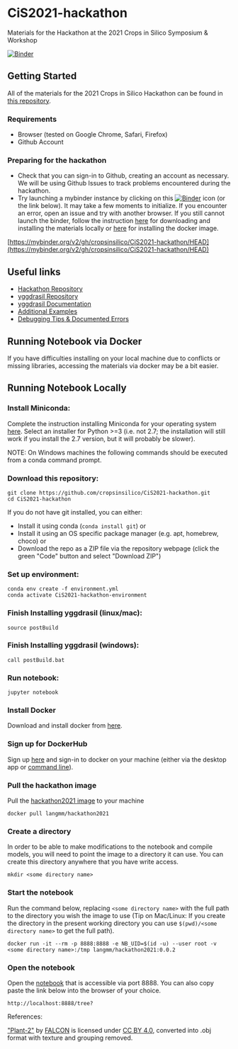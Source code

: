 # CiS2021-hackathon
Materials for the Hackathon at the 2021 Crops in Silico Symposium &amp; Workshop

[![Binder](https://mybinder.org/badge_logo.svg)](https://mybinder.org/v2/gh/cropsinsilico/CiS2021-hackathon/HEAD)

## Getting Started

All of the materials for the 2021 Crops in Silico Hackathon can be found in [this repository](https://github.com/cropsinsilico/CiS2021-hackathon).

### Requirements

- Browser (tested on Google Chrome, Safari, Firefox)
- Github Account

### Preparing for the hackathon

- Check that you can sign-in to Github, creating an account as necessary. We will be using Github Issues to track problems encountered during the hackathon.
- Try launching a mybinder instance by clicking on this [![Binder](https://mybinder.org/badge_logo.svg)](https://mybinder.org/v2/gh/cropsinsilico/CiS2021-hackathon/HEAD) icon (or the link below). It may take a few moments to initialize. If you encounter an error, open an issue and try with another browser. If you still cannot launch the binder, follow the instruction [here](https://github.com/cropsinsilico/CiS2021-hackathon#running-notebook-locally) for downloading and installing the materials locally or [here](https://github.com/cropsinsilico/CiS2021-hackathon#running-notebook-via-docker) for installing the docker image.

[https://mybinder.org/v2/gh/cropsinsilico/CiS2021-hackathon/HEAD](https://mybinder.org/v2/gh/cropsinsilico/CiS2021-hackathon/HEAD)

## Useful links

- [Hackathon Repository](https://github.com/cropsinsilico/CiS2021-hackathon)
- [yggdrasil Repository](https://github.com/cropsinsilico/yggdrasil)
- [yggdrasil Documentation](https://cropsinsilico.github.io/yggdrasil/index.html)
- [Additional Examples](https://cropsinsilico.github.io/yggdrasil/examples/examples_toc.html)
- [Debugging Tips & Documented Errors](https://cropsinsilico.github.io/yggdrasil/debugging.html)

## Running Notebook via Docker

If you have difficulties installing on your local machine due to conflicts or missing libraries, accessing the materials via docker may be a bit easier.

## Running Notebook Locally

### Install Miniconda:

Complete the instruction installing Miniconda for your operating system [here](https://docs.conda.io/en/latest/miniconda.html). Select an installer for Python >=3 (i.e. not 2.7; the installation will still work if you install the 2.7 version, but it will probably be slower).

NOTE: On Windows machines the following commands should be executed from a conda command prompt.

### Download this repository:

```
git clone https://github.com/cropsinsilico/CiS2021-hackathon.git
cd CiS2021-hackathon
```

If you do not have git installed, you can either:

- Install it using conda (`conda install git`) or
- Install it using an OS specific package manager (e.g. apt, homebrew, choco) or
- Download the repo as a ZIP file via the repository webpage (click the green "Code" button and select "Download ZIP")

### Set up environment:

```
conda env create -f environment.yml
conda activate CiS2021-hackathon-environment
```

### Finish Installing yggdrasil (linux/mac):

```
source postBuild
```

### Finish Installing yggdrasil (windows):

```
call postBuild.bat
```

### Run notebook:

```
jupyter notebook
```

### Install Docker

Download and install docker from [here](https://docs.docker.com/get-docker/).

### Sign up for DockerHub

Sign up [here](https://hub.docker.com/) and sign-in to docker on your machine (either via the desktop app or [command line](https://docs.docker.com/engine/reference/commandline/login/)).

### Pull the hackathon image

Pull the [hackathon2021 image](https://hub.docker.com/r/langmm/hackathon2021) to your machine

```
docker pull langmm/hackathon2021
```

### Create a directory

In order to be able to make modifications to the notebook and compile models, you will need to point the image to a directory it can use. You can create this directory anywhere that you have write access.

```
mkdir <some directory name>
```

### Start the notebook

Run the command below, replacing `<some directory name>` with the full path to the directory you wish the image to use (Tip on Mac/Linux: If you create the directory in the present working directory you can use `$(pwd)/<some directory name>` to get the full path).

```
docker run -it --rm -p 8888:8888 -e NB_UID=$(id -u) --user root -v <some directory name>:/tmp langmm/hackathon2021:0.0.2
```

### Open the notebook

Open the [notebook](http://localhost:8888/tree?) that is accessible via port 8888. You can also copy paste the link below into the browser of your choice.

```
http://localhost:8888/tree?
```

References:

["Plant-2"](https://sketchfab.com/3d-models/plants-2-f4636a80dcec4ca9a29f52fa32182721) by [FALCON](https://sketchfab.com/qewr1324) is licensed under [CC BY 4.0](https://creativecommons.org/licenses/by/4.0/), converted into .obj format with texture and grouping removed.

